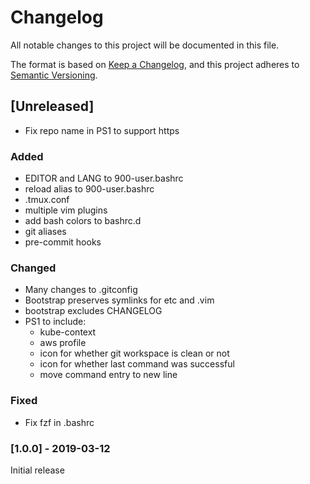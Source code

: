 # Changelog

All notable changes to this project will be documented in this file.

The format is based on [Keep a Changelog](https://keepachangelog.com/en/1.0.0/),
and this project adheres to [Semantic Versioning](https://semver.org/spec/v2.0.0.html).

## [Unreleased]

* Fix repo name in PS1 to support https

### Added

* EDITOR and LANG to 900-user.bashrc
* reload alias to 900-user.bashrc
* .tmux.conf
* multiple vim plugins
* add bash colors to bashrc.d
* git aliases
* pre-commit hooks

### Changed
* Many changes to .gitconfig
* Bootstrap preserves symlinks for etc and .vim
* bootstrap excludes CHANGELOG
* PS1 to include:
    * kube-context
    * aws profile
    * icon for whether git workspace is clean or not
    * icon for whether last command was successful
    * move command entry to new line

### Fixed

* Fix fzf in .bashrc

### [1.0.0] - 2019-03-12

Initial release
